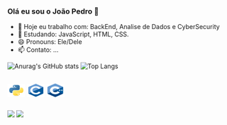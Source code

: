 ### Olá eu sou o João Pedro 👋

- 🔭 Hoje eu trabalho com: BackEnd, Analise de Dados e CyberSecurity
- 🌱 Estudando: JavaScript, HTML, CSS.
- 😄 Pronouns: Ele/Dele
- 📫 Contato: ...

![Anurag's GitHub stats](https://github-readme-stats.vercel.app/api?username=PCzim&show_icons=true&theme=transparent) 
![Top Langs](https://github-readme-stats.vercel.app/api/top-langs/?username=PCzim&layout=compact&theme=transparent)

<div style="display: inline_block"><br>
  <img align="center" alt="Rafa-Python" height="30" width="40" src="https://raw.githubusercontent.com/devicons/devicon/master/icons/python/python-original.svg">
  <img align="center" alt="Rafa-Python" height="30" width="40" src="https://raw.githubusercontent.com/devicons/devicon/master/icons/c/c-original.svg">
  <img align="center" alt="Rafa-Python" height="30" width="40" src="https://raw.githubusercontent.com/devicons/devicon/master/icons/cplusplus/cplusplus-original.svg">
</div>

##
 
<div> 
<a href = "mailto:"><img src="https://img.shields.io/badge/-Gmail-%23333?style=for-the-badge&logo=gmail&logoColor=white" target="_blank"></a>
<a href="https://www.linkedin.com/in/joao-pedro-correia-48343a238/" target="_blank"><img src="https://img.shields.io/badge/-LinkedIn-%230077B5?style=for-the-badge&logo=linkedin&logoColor=white" target="_blank"></a> 
  
</div>
